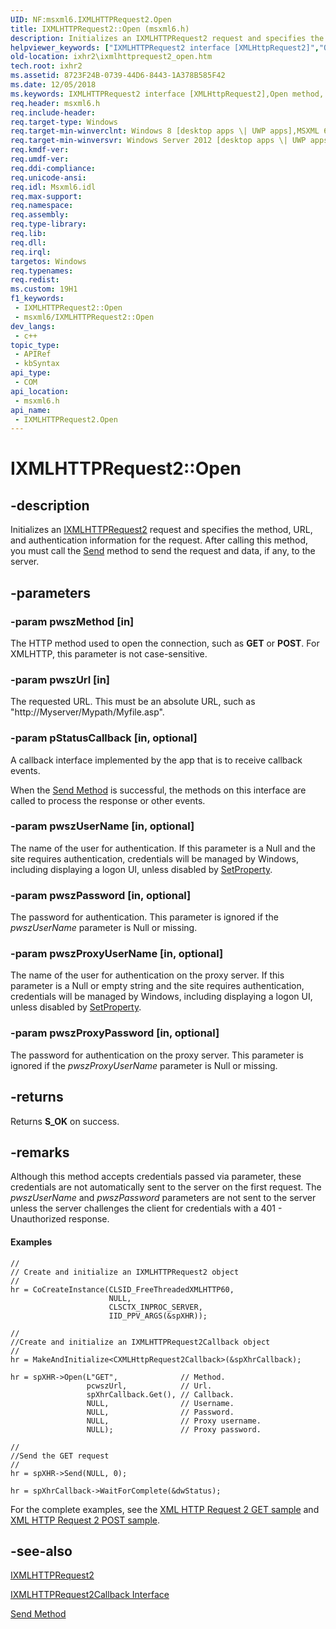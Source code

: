 ```yaml
---
UID: NF:msxml6.IXMLHTTPRequest2.Open
title: IXMLHTTPRequest2::Open (msxml6.h)
description: Initializes an IXMLHTTPRequest2 request and specifies the method, URL, and authentication information for the request. After calling this method, you must call the Send method to send the request and data, if any, to the server.
helpviewer_keywords: ["IXMLHTTPRequest2 interface [XMLHttpRequest2]","Open method","IXMLHTTPRequest2.Open","IXMLHTTPRequest2::Open","Open","Open method [XMLHttpRequest2]","Open method [XMLHttpRequest2]","IXMLHTTPRequest2 interface","ixhr2.ixmlhttprequest2_open","msxml6/IXMLHTTPRequest2::Open"]
old-location: ixhr2\ixmlhttprequest2_open.htm
tech.root: ixhr2
ms.assetid: 8723F24B-0739-44D6-8443-1A378B585F42
ms.date: 12/05/2018
ms.keywords: IXMLHTTPRequest2 interface [XMLHttpRequest2],Open method, IXMLHTTPRequest2.Open, IXMLHTTPRequest2::Open, Open, Open method [XMLHttpRequest2], Open method [XMLHttpRequest2],IXMLHTTPRequest2 interface, ixhr2.ixmlhttprequest2_open, msxml6/IXMLHTTPRequest2::Open
req.header: msxml6.h
req.include-header: 
req.target-type: Windows
req.target-min-winverclnt: Windows 8 [desktop apps \| UWP apps],MSXML 6.0 and later
req.target-min-winversvr: Windows Server 2012 [desktop apps \| UWP apps]
req.kmdf-ver: 
req.umdf-ver: 
req.ddi-compliance: 
req.unicode-ansi: 
req.idl: Msxml6.idl
req.max-support: 
req.namespace: 
req.assembly: 
req.type-library: 
req.lib: 
req.dll: 
req.irql: 
targetos: Windows
req.typenames: 
req.redist: 
ms.custom: 19H1
f1_keywords:
 - IXMLHTTPRequest2::Open
 - msxml6/IXMLHTTPRequest2::Open
dev_langs:
 - c++
topic_type:
 - APIRef
 - kbSyntax
api_type:
 - COM
api_location:
 - msxml6.h
api_name:
 - IXMLHTTPRequest2.Open
---
```


# IXMLHTTPRequest2::Open


## -description

Initializes an <a href="/previous-versions/windows/desktop/api/msxml6/nn-msxml6-ixmlhttprequest2">IXMLHTTPRequest2</a> request and specifies the method, URL, and authentication information for the request.  After calling this method, you must call the <a href="/previous-versions/windows/desktop/api/msxml6/nf-msxml6-ixmlhttprequest2-send">Send</a>  method to send the request and data, if any, to the server.

## -parameters

### -param pwszMethod [in]

The HTTP method used to open the connection, such as <b>GET</b> or <b>POST</b>. For XMLHTTP, this parameter is not case-sensitive.

### -param pwszUrl [in]

The requested URL. This must be an absolute URL, such as "http://Myserver/Mypath/Myfile.asp".

### -param pStatusCallback [in, optional]

A callback interface implemented by the app that is to receive callback events. 

When the <a href="/previous-versions/windows/desktop/api/msxml6/nf-msxml6-ixmlhttprequest2-send">Send Method</a> is successful, the methods on this interface are called to process the response or other events.

### -param pwszUserName [in, optional]

The name of the user for authentication. If this parameter is a Null and the site requires authentication, credentials will be managed by Windows, including displaying a logon UI, unless disabled by <a href="/previous-versions/windows/desktop/api/msxml6/nf-msxml6-ixmlhttprequest2-setproperty">SetProperty</a>.

### -param pwszPassword [in, optional]

The password for authentication. This parameter is ignored if the <i>pwszUserName</i> parameter is Null or missing.

### -param pwszProxyUserName [in, optional]

The name of the user for authentication on the proxy server. If this parameter is a Null or empty string and the site requires authentication, credentials will be managed by Windows, including displaying a logon UI, unless disabled by <a href="/previous-versions/windows/desktop/api/msxml6/nf-msxml6-ixmlhttprequest2-setproperty">SetProperty</a>.

### -param pwszProxyPassword [in, optional]

The password for authentication on the proxy server. This parameter is ignored if the <i>pwszProxyUserName</i> parameter is Null or missing.

## -returns

Returns <b>S_OK</b> on success.

## -remarks

Although this method accepts credentials passed via parameter, these credentials are not automatically sent to the server on the first request. The <i>pwszUserName</i> and <i>pwszPassword</i> parameters are not sent to the server unless the server challenges the client for credentials with a 401 - Unauthorized response.


#### Examples


``` syntax
//
// Create and initialize an IXMLHTTPRequest2 object
//
hr = CoCreateInstance(CLSID_FreeThreadedXMLHTTP60,
                      NULL,
                      CLSCTX_INPROC_SERVER,
                      IID_PPV_ARGS(&spXHR));

//
//Create and initialize an IXMLHTTPRequest2Callback object
//
hr = MakeAndInitialize<CXMLHttpRequest2Callback>(&spXhrCallback);

hr = spXHR->Open(L"GET",              // Method.
                 pcwszUrl,            // Url.
                 spXhrCallback.Get(), // Callback.
                 NULL,                // Username.
                 NULL,                // Password.
                 NULL,                // Proxy username.
                 NULL);               // Proxy password.

//
//Send the GET request
//
hr = spXHR->Send(NULL, 0);

hr = spXhrCallback->WaitForComplete(&dwStatus);
```

For the complete examples, see the <a href="https://github.com/microsoft/Windows-classic-samples/tree/master/Samples/XmlHttpRequest2GetRequest">XML HTTP Request 2 GET  sample</a> and  <a href="https://github.com/microsoft/Windows-classic-samples/tree/master/Samples/XmlHttpRequest2PostRequest">XML HTTP Request 2 POST  sample</a>.

## -see-also

<a href="/previous-versions/windows/desktop/api/msxml6/nn-msxml6-ixmlhttprequest2">IXMLHTTPRequest2</a>



<a href="/previous-versions/windows/desktop/api/msxml6/nn-msxml6-ixmlhttprequest2callback">IXMLHTTPRequest2Callback Interface</a>



<a href="/previous-versions/windows/desktop/api/msxml6/nf-msxml6-ixmlhttprequest2-send">Send Method</a>

